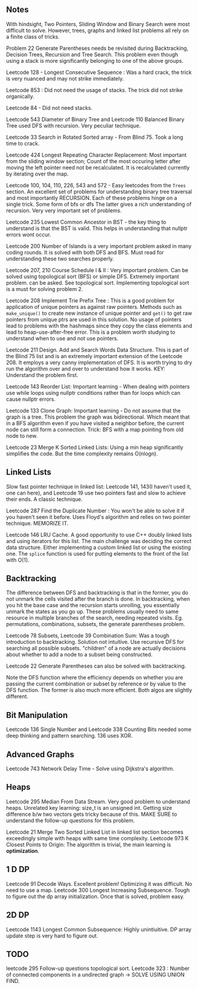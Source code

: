 ## Notes
With hindsight, Two Pointers, Sliding Window and Binary Search were most difficult to solve.
However, trees, graphs and linked list problems all rely on a finite class of tricks.

Problem 22 Generate Parentheses needs be revisited during Backtracking, Decision Trees, Recursion and Tree Search.
This problem even though using a stack is more significantly belonging to one of the above groups.

Leetcode 128 - Longest Consecutive Sequence : Was a hard crack, the trick is very nuanced and may not strike immediately.

Leetcode 853 : Did not need the usage of stacks. The trick did not strike organically.

Leetcode 84 - Did not need stacks.

Leetcode 543 Diameter of Binary Tree and Leetcode 110 Balanced Binary Tree used DFS with recursion. Very peculiar technique.

Leetcode 33 Search in Rotated Sorted array - From Blind 75. Took a long time to crack.

Leetcode 424 Longest Repeating Character Replacement: Most important from the sliding window section;
Count of the most occuring letter after moving the left pointer need not be recalculated.
It is recalculated currently by iterating over the map.

Leetcode 100, 104, 110, 226, 543 and 572 - Easy leetcodes from the `Trees` section. An excellent set of problems for understanding
binary tree traversal and most importantly RECURSION. Each of these problems hinge on a single trick. Some form of bfs or dfs
The latter gives a rich understanding of recursion. Very very important set of problems.

Leetcode 235 Lowest Common Ancestor in BST - the key thing to understand is that the BST is valid. This helps in understanding that
nullptr errors wont occur.

Leetcode 200 Number of Islands is a very important problem asked in many coding rounds.
It is solved with both DFS and BFS. Must read for understanding these two searches properly.

Leetcode 207, 210 Course Schedule I & II : Very important problem. Can be solved using topological sort (BFS) or simple DFS.
Extremely important problem. can be asked. See topological sort. Implementing topological sort is a must for solving problem 2.

Leetcode 208 Implement Trie Prefix Tree : This is a good problem for application of unique pointers as against
raw pointers. Methods such as `make_unique()` to create new instance of unique pointer and `get()` to get raw pointers from unique ptrs are used in this solution.
No usage of pointers lead to problems with the hashmaps since they copy the class elements and lead to
heap-use-after-free error.
This is a problem worth studying to understand when to use and not use pointers.

Leetcode 211 Design. Add and Search Words Data Structure. This is part of the Blind 75 list and is an extremely important extension of the
Leetcode 208. It employs a very canny implementation of DFS. It is worth trying to dry run the algorithm over and over to understand how it works. KEY: Understand the problem first.

Leetcode 143 Reorder List: Important learning - When dealing with pointers use while loops using nullptr conditions rather than
for loops which can cause nullptr errors.

Leetcode 133 Clone Graph: Important learning - Do not assume that the graph is a tree. This problem the graph was bidirectional.
Which meant that in a BFS algorithm even if you have visited a neighbor before, the current node can still form a connection.
Trick: BFS with a map pointing from old node to new.

Leetcode 23 Merge K Sorted Linked Lists: Using a min heap significantly simplifies the code. But the time complexity remains O(nlogn).

## Linked Lists
Slow fast pointer technique in linked list: Leetcode 141, 143(I haven't used it, one can here), and Leetcode 19 use two pointers
fast and slow to achieve their ends. A classic technique.

Leetcode 287 Find the Duplicate Number : You won't be able to solve it if you haven't seen it before. Uses Floyd's algorithm and
relies on two pointer technique. MEMORIZE IT.

Leetcode 146 LRU Cache. A good opportunity to use C++ doubly linked lists and using iterators for this list. The main challenge was
deciding the correct data structure. Either implementing a custom linked list or using the existing one. The `splice` function is used for putting elements to the front of the list with O(1).

## Backtracking
The difference between DFS and backtracking is that in the former, you do not unmark the cells visited after the branch
is done. In backtracking, when you hit the base case and the recursion starts unrolling, you essentially unmark the states as you
go up.
These problems usually need to same resource in multiple branches of the search, needing repeated visits.
Eg. permutations, combinations, subsets, the generate parentheses problem.

Leetcode 78 Subsets, Leetcode 39 Combination Sum: Was a tough introduction to backtracking. Solution not intuitive.
Use recursive DFS for searching all possible subsets. "children" of a node are actually decisions
about whether to add a node to a subset being constructed.

Leetcode 22 Generate Parentheses can also be solved with backtracking.

Note the DFS function where the efficiency depends on whether you are passing the current combination or subset by reference or
by value to the DFS function. The former is also much more efficient. Both algos are slightly different.

## Bit Manipulation
Leetcode 136 Single Number and Leetcode 338 Counting Bits needed some deep thinking and pattern searching.
136 uses XOR.

## Advanced Graphs
Leetcode 743 Network Delay Time -  Solve using Dijkstra's algorithm.

## Heaps
Leetcode 295 Median From Data Stream. Very good problem to understand heaps.
Unrelated key learning: size_t is an unsigned int. Getting size difference b/w two vectors gets tricky because of this.
MAKE SURE to understand the follow-up questions for this problem.

Leetcode 21 Merge Two Sorted Linked List in linked list section becomes exceedingly simple with heaps with same time complexity.
Leetcode 973 K Closest Points to Origin: The algorithm is trivial, the main learning is **optimization**.

## 1 D DP

Leetcode 91 Decode Ways. Excellent problem! Optimizing it was difficult. No need to use a map.
Leetcode 300 Longest Increasing Subsequence. Tough to figure out the dp array initialization. Once that is solved, problem easy.

## 2D DP
Leetcode 1143 Longest Common Subsequence: Highly unintiuitive. DP array update step is very hard to figure out.

## TODO
leetcode 295 Follow-up questions
topological sort.
Leetcode 323 : Number of connected components in a undirected graph -> SOLVE USING UNION FIND.